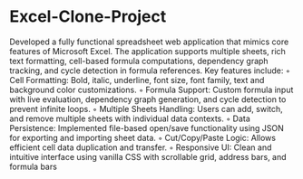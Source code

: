 # Excel-Clone-Project
Developed a fully functional spreadsheet web application that mimics core features of Microsoft Excel. The
application supports multiple sheets, rich text formatting, cell-based formula computations, dependency
graph tracking, and cycle detection in formula references. Key features include:
◦ Cell Formatting: Bold, italic, underline, font size, font family, text and background color customizations.
◦ Formula Support: Custom formula input with live evaluation, dependency graph generation, and cycle
detection to prevent infinite loops.
◦ Multiple Sheets Handling: Users can add, switch, and remove multiple sheets with individual data
contexts.
◦ Data Persistence: Implemented file-based open/save functionality using JSON for exporting and importing sheet data.
◦ Cut/Copy/Paste Logic: Allows efficient cell data duplication and transfer.
◦ Responsive UI: Clean and intuitive interface using vanilla CSS with scrollable grid, address bars, and
formula bars
